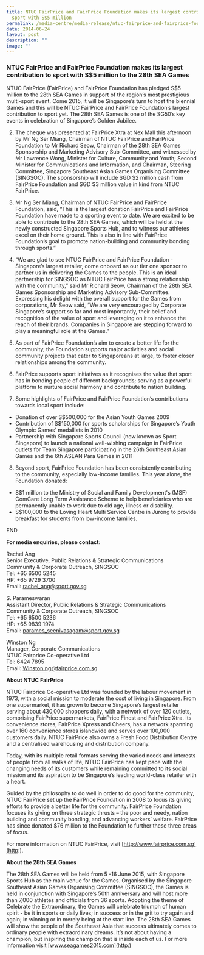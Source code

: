 ```yaml
---
title: NTUC FairPrice and FairPrice Foundation makes its largest contribution to
  sport with S$5 million
permalink: /media-centre/media-release/ntuc-fairprice-and-fairprice-foundation-makes-its-largest-contribution/
date: 2014-06-24
layout: post
description: ""
image: ""
---
```

### **NTUC FairPrice and FairPrice Foundation makes its largest contribution to sport with S$5 million to the 28th SEA Games**
NTUC FairPrice (FairPrice) and FairPrice Foundation has pledged S$5 million to the 28th SEA Games in support of the region’s most prestigious multi-sport event. Come 2015, it will be Singapore’s turn to host the biennial Games and this will be NTUC FairPrice and FairPrice Foundation’s largest contribution to sport yet. The 28th SEA Games is one of the SG50’s key events in celebration of Singapore’s Golden Jubilee.

  
2. The cheque was presented at FairPrice Xtra at Nex Mall this afternoon by Mr Ng Ser Miang, Chairman of NTUC FairPrice and FairPrice Foundation to Mr Richard Seow, Chairman of the 28th SEA Games Sponsorship and Marketing Advisory Sub-Committee, and witnessed by Mr Lawrence Wong, Minister for Culture, Community and Youth; Second Minister for Communications and Information, and Chairman, Steering Committee, Singapore Southeast Asian Games Organising Committee (SINGSOC). The sponsorship will include SGD $2 million cash from FairPrice Foundation and SGD $3 million value in kind from NTUC FairPrice.   
  
3. Mr Ng Ser Miang, Chairman of NTUC FairPrice and FairPrice Foundation, said, “This is the largest donation FairPrice and FairPrice Foundation have made to a sporting event to date. We are excited to be able to contribute to the 28th SEA Games, which will be held at the newly constructed Singapore Sports Hub, and to witness our athletes excel on their home ground. This is also in line with FairPrice Foundation’s goal to promote nation-building and community bonding through sports.”  
  
4. “We are glad to see NTUC FairPrice and FairPrice Foundation - Singapore’s largest retailer, come onboard as our tier one sponsor to partner us in delivering the Games to the people. This is an ideal partnership for SINGSOC as NTUC FairPrice has a strong relationship with the community,” said Mr Richard Seow, Chairman of the 28th SEA Games Sponsorship and Marketing Advisory Sub-Committee. Expressing his delight with the overall support for the Games from corporations, Mr Seow said, “We are very encouraged by Corporate Singapore’s support so far and most importantly, their belief and recognition of the value of sport and leveraging on it to enhance the reach of their brands. Companies in Singapore are stepping forward to play a meaningful role at the Games.”   
  
5. As part of FairPrice Foundation’s aim to create a better life for the community, the Foundation supports major activities and social community projects that cater to Singaporeans at large, to foster closer relationships among the community.   
  
6. FairPrice supports sport initiatives as it recognises the value that sport has in bonding people of different backgrounds; serving as a powerful platform to nurture social harmony and contribute to nation building.    
  
7. Some highlights of FairPrice and FairPrice Foundation’s contributions towards local sport include:  

*   Donation of over S$500,000 for the Asian Youth Games 2009
*   Contribution of S$150,000 for sports scholarships for Singapore’s Youth Olympic Games’ medallists in 2010
*   Partnership with Singapore Sports Council (now known as Sport Singapore) to launch a national well-wishing campaign in FairPrice outlets for Team Singapore participating in the 26th Southeast Asian Games and the 6th ASEAN Para Games in 2011

  
8. Beyond sport, FairPrice Foundation has been consistently contributing to the community, especially low-income families. This year alone, the Foundation donated:  

*   S$1 million to the Ministry of Social and Family Development's (MSF) ComCare Long Term Assistance Scheme to help beneficiaries who are permanently unable to work due to old age, illness or disability. 
*   S$100,000 to the Loving Heart Multi Service Centre in Jurong to provide breakfast for students from low-income families.

END

**For media enquiries, please contact:**  
  
Rachel Ang  
Senior Executive, Public Relations & Strategic Communications   
Community & Corporate Outreach, SINGSOC  
Tel: +65 6500 5245  
HP: +65 9729 3700  
Email: [rachel\_ang@sport.gov.sg](http:)  
  
S. Parameswaran   
Assistant Director, Public Relations & Strategic Communications  
Community & Corporate Outreach, SINGSOC  
Tel: +65 6500 5236  
HP: +65 9839 1974  
Email: [parames\_seenivasagam@sport.gov.sg](http:)  
  
Winston Ng  
Manager, Corporate Communications  
NTUC Fairprice Co-operative Ltd  
Tel: 6424 7895  
Email: [Winston.ng@fairprice.com.sg](http:)  
  
  
**About NTUC FairPrice**  
  
NTUC Fairprice Co-operative Ltd was founded by the labour movement in 1973, with a social mission to moderate the cost of living in Singapore. From one supermarket, it has grown to become Singapore’s largest retailer serving about 430,000 shoppers daily, with a network of over 120 outlets, comprising FairPrice supermarkets, FairPrice Finest and FairPrice Xtra. Its convenience stores, FairPrice Xpress and Cheers, has a network spanning over 160 convenience stores islandwide and serves over 100,000 customers daily. NTUC FairPrice also owns a Fresh Food Distribution Centre and a centralised warehousing and distribution company.  
  
Today, with its multiple retail formats serving the varied needs and interests of people from all walks of life, NTUC FairPrice has kept pace with the changing needs of its customers while remaining committed to its social mission and its aspiration to be Singapore’s leading world-class retailer with a heart.  
  
Guided by the philosophy to do well in order to do good for the community, NTUC FairPrice set up the FairPrice Foundation in 2008 to focus its giving efforts to provide a better life for the community. FairPrice Foundation focuses its giving on three strategic thrusts – the poor and needy, nation building and community bonding, and advancing workers’ welfare. FairPrice has since donated $76 million to the Foundation to further these three areas of focus. 

For more information on NTUC FairPrice, visit [http://www.fairprice.com.sg](http:).  
  
**About the 28th SEA Games**

The 28th SEA Games will be held from 5 -16 June 2015, with Singapore Sports Hub as the main venue for the Games. Organised by the Singapore Southeast Asian Games Organising Committee (SINGSOC), the Games is held in conjunction with Singapore’s 50th anniversary and will host more than 7,000 athletes and officials from 36 sports. Adopting the theme of Celebrate the Extraordinary, the Games will celebrate triumph of human spirit - be it in sports or daily lives; in success or in the grit to try again and again; in winning or in merely being at the start line. The 28th SEA Games will show the people of the Southeast Asia that success ultimately comes to ordinary people with extraordinary dreams. It’s not about having a champion, but inspiring the champion that is inside each of us. For more information visit [www.seagames2015.com](http:)